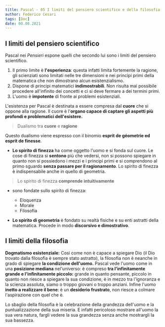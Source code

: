 ```yaml
---
title: Pascal - 05 I limiti del pensiero scientifico e della filosofia
author: Federico Cesari
tags: [Doc]
date: 00.00.2021
---
```

## I limiti del pensiero scientifico
Pascal nei *Pensieri* espone quelli che secondo lui sono i limiti del pensiero scientifico.
1. Il primo limite è **l'esperienza**: questa infatti limita fortemente la ragione, gli scienziati sono limitati nelle tre dimensioni e nei principi primi della matematica che non dimostrano alcun esistenzialismo.
2. Dispone di principi matematici **indimostrabili**. Non risulta mai possibile procedere all'infinito dei concetti e ci si deve fermare a dei termini primi.
3. L'uomo è **impotente** di fronte ai problemi esistenziali.

L'esistenza per Pascal è destinata a essere compresa dal **cuore** che si oppone alla ragione. Il cuore è l'**organo capace di captare gli aspetti più profondi e problematici dell'esistere.**

> Dualismo tra **cuore** e **ragione** 

Questo dualismo viene espresso con il binomio **esprit de géometrie ed esprit de finesse**. 
- **Lo spirito di finezza** ha come oggetto l'uomo e si fonda sul cuore. Le cose di finezza si **sentono** più che vedersi, non si possono spiegare in quanto non si possiedono i mezzi e i principi primi e si comprendono al primo sguardo **senza passare per il ragionamento**. Lo spirito di finezza è indispensabile anche in quello di geometria. 
> Lo spirito di finezza **comprende intuitivamente**

- sono fondate sullo spirito di finezza:
	- Eloquenza
	- Morale
	- Filosofia

- **Lo spirito di geometria** è fondato su realtà fisiche e su enti astratti della matematica. Procede in modo **discorsivo e dimostrativo**.


## I limiti della filosofia
**Dogmatismo esistenziale:** Così come non è capace a spiegare Dio (il Dio trovato dalla filosofia è sempre stato astratto), la filosofia non è neanche in grado di spiegare **la condizione dell'uomo.** Pascal vede l'uomo come in una **posizione mediana** nel'universo: è compreso **tra l'infinitamente grande e l'infinitamente piccolo:** grande in quanto pensante, piccolo in quanto non riesce a spiegare la sua condizione, è in mezzo tra l'ignoranza e la scienza assoluta, siamo o troppo giovani o troppo anziani. 
Infine l'uomo **inetto a realizzare il bene**: è un **desiderio frustrato**, non riesce a colmare l'aspirazione con quel che è.

Lo sbaglio della filosofia è la celebrazione della grandezza dell'uomo e la puntualizzazione della sua miseria. E infatti pericoloso mostrare all'uomo la sua vera natura, fargli vedere la sua grandezza senza anche mostrargli la sua bassezza.
